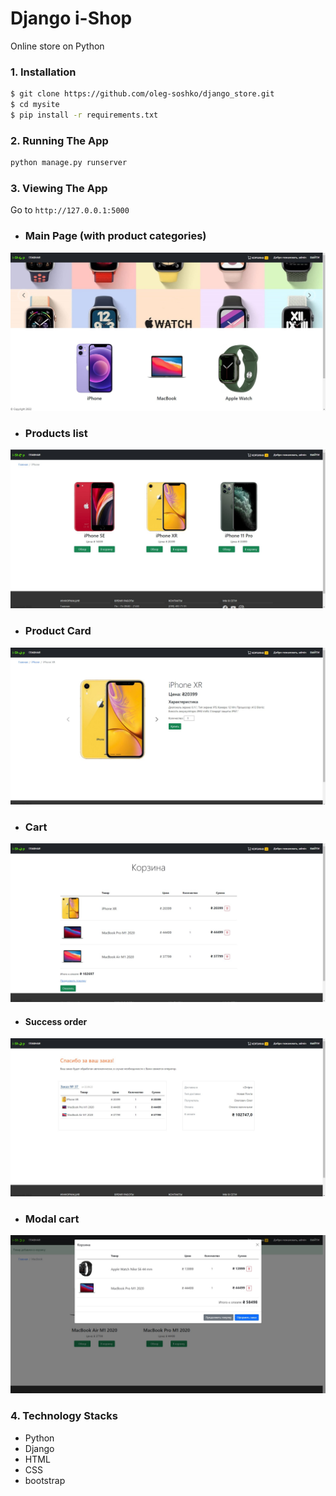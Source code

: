 # Django i-Shop
  Online store on Python
### 1. Installation

```bash
$ git clone https://github.com/oleg-soshko/django_store.git
$ cd mysite
$ pip install -r requirements.txt
```

### 2. Running The App

```bash
python manage.py runserver
```

### 3. Viewing The App

Go to `http://127.0.0.1:5000`

- ### Main Page (with product categories)

![1](/site_images/1.jpg)

- ### Products list

![1](/site_images/2.jpg)

- ### Product Card

![1](/site_images/3.jpg)

- ### Cart

![1](/site_images/4.jpg)

- #### Success order

![1](/site_images/5.jpg)

- ### Modal cart

![1](/site_images/6.jpg)


### 4. Technology Stacks
- Python
- Django
- HTML
- CSS
- bootstrap

